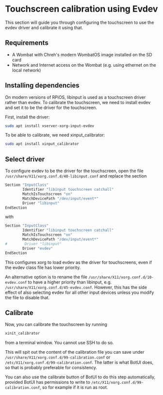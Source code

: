 # Touchscreen calibration using Evdev

This section will guide you through configuring the touchscreen to use the evdev driver and calibrate it using that.

## Requirements

 - A Wombat with Chreh's modern WombatOS image installed on the SD card
 - Network and Internet access on the Wombat (e.g. using ethernet on the local network)

## Installing dependencies

On modern versions of RPiOS, libinput is used as a touchscreen driver rather than evdev. To calibrate the touchscreen, we need to install evdev and set it to be the driver for the touchscreen.

First, install the driver:

```bash
sudo apt install xserver-xorg-input-evdev
```

To be able to calibrate, we need xinput_calibrator:

```bash
sudo apt install xinput_calibrator
```

## Select driver

To configure evdev to be the driver for the touchscreen, open the file ```/usr/share/X11/xorg.conf.d/40-libinput.conf``` and replace the section

```bash
Section "InputClass"
        Identifier "libinput touchscreen catchall"
        MatchIsTouchscreen "on"
        MatchDevicePath "/dev/input/event*"
        Driver "libinput"
EndSection
```

with 

```bash
Section "InputClass"
        Identifier "libinput touchscreen catchall"
        MatchIsTouchscreen "on"
        MatchDevicePath "/dev/input/event*"
#        Driver "libinput"
        Driver "evdev"
EndSection
```

This configures xorg to load evdev as the driver for touchscreens, even if the evdev class file has lower priority. 

An alternative option is to rename the file ```/usr/share/X11/xorg.conf.d/10-evdev.conf``` to have a higher priority than libinput, e.g. ```/usr/share/X11/xorg.conf.d/45-evdev.conf```. However, this has the side effect of also selecting evdev for all other input devices unless you modify the file to disable that.

## Calibrate

Now, you can calibrate the touchscreen by running 

```bash
xinit_calibrator
```

from a terminal window. You cannot use SSH to do so. 

This will spit out the content of the calibration file you can save under ```/usr/share/X11/xorg.conf.d/99-calibration.conf``` or ```/etc/X11/xorg.conf.d/99-calibration.conf```. The latter is what BotUI does, so that is probably preferable for consistency.

You can also use the calibrate button of BotUI to do this step automatically, provided BotUI has permissions to write to ```/etc/X11/xorg.conf.d/99-calibration.conf```, so for example if it is run as root.

